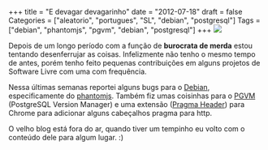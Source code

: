 +++
title = "E devagar devagarinho"
date = "2012-07-18"
draft = false
Categories = ["aleatorio", "portugues", "SL", "debian", "postgresql"]
Tags = ["debian", "phantomjs", "pgvm", "debian", "postgresql"]
+++
![](http://bitsvolateis.files.wordpress.com/2012/07/slow-down__1215717746_4890.jpg?w=224)

Depois de um longo período com a função de **burocrata de merda** estou
tentando desenferrujar as coisas. Infelizmente não tenho o mesmo tempo
de antes, porém tenho feito pequenas contribuições em alguns projetos de
Software Livre com uma com frequência.

Nessa últimas semanas reportei alguns bugs para o
[Debian](http://www.debian.org), especificamente do
[phantomjs](http://www.phantomjs.org). Também fiz umas coisinhas para o
[PGVM](https://github.com/guedes/pgvm) (PostgreSQL Version Manager) e
uma extensão ([Pragma
Header](https://chrome.google.com/webstore/detail/mmpgmlkppbckeoeeehdbhjnnmocdmkpp))
para Chrome para adicionar alguns cabeçalhos pragma para http.

O velho blog está fora do ar, quando tiver um tempinho eu volto com o
conteúdo dele para algum lugar. :)

